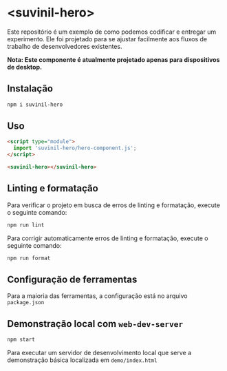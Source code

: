 # \<suvinil-hero>

Este repositório é um exemplo de como podemos codificar e entregar um experimento. Ele foi projetado para se ajustar facilmente aos fluxos de trabalho de desenvolvedores existentes. 

**Nota: Este componente é atualmente projetado apenas para dispositivos de desktop.**

## Instalação

```bash
npm i suvinil-hero
```

## Uso

```html
<script type="module">
  import 'suvinil-hero/hero-component.js';
</script>

<suvinil-hero></suvinil-hero>
```

## Linting e formatação

Para verificar o projeto em busca de erros de linting e formatação, execute o seguinte comando:

```bash
npm run lint
```

Para corrigir automaticamente erros de linting e formatação, execute o seguinte comando:

```bash
npm run format
```


## Configuração de ferramentas

Para a maioria das ferramentas, a configuração está no arquivo `package.json`

## Demonstração local com `web-dev-server`

```bash
npm start
```

Para executar um servidor de desenvolvimento local que serve a demonstração básica localizada em `demo/index.html`